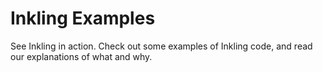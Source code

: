 # Inkling Examples

See Inkling in action. Check out some examples of Inkling code, and read our explanations of what and why.
